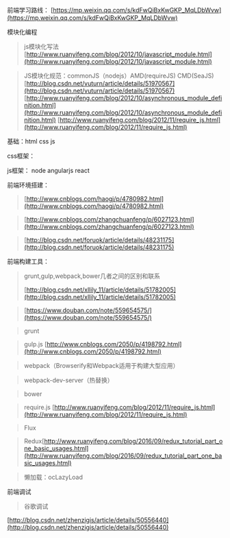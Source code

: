 前端学习路线：
[https://mp.weixin.qq.com/s/kdFwQiBxKwGKP_MqLDbWvw](https://mp.weixin.qq.com/s/kdFwQiBxKwGKP_MqLDbWvw)

模块化编程
> js模块化写法
> [http://www.ruanyifeng.com/blog/2012/10/javascript_module.html](http://www.ruanyifeng.com/blog/2012/10/javascript_module.html)

> JS模块化规范：commonJS（nodejs）AMD(requireJS) CMD(SeaJS)
[http://blog.csdn.net/vuturn/article/details/51970567](http://blog.csdn.net/vuturn/article/details/51970567)
[http://www.ruanyifeng.com/blog/2012/10/asynchronous_module_definition.html](http://www.ruanyifeng.com/blog/2012/10/asynchronous_module_definition.html)
[http://www.ruanyifeng.com/blog/2012/11/require_js.html](http://www.ruanyifeng.com/blog/2012/11/require_js.html)

基础：html css js

css框架：

js框架： node angularjs react

前端环境搭建：
> [http://www.cnblogs.com/haogj/p/4780982.html](http://www.cnblogs.com/haogj/p/4780982.html)


> [http://www.cnblogs.com/zhangchuanfeng/p/6027123.html](http://www.cnblogs.com/zhangchuanfeng/p/6027123.html)

> [http://blog.csdn.net/foruok/article/details/48231175](http://blog.csdn.net/foruok/article/details/48231175)

前端构建工具：
> grunt,gulp,webpack,bower几者之间的区别和联系
> 
> [http://blog.csdn.net/xllily_11/article/details/51782005](http://blog.csdn.net/xllily_11/article/details/51782005)

> [https://www.douban.com/note/559654575/](https://www.douban.com/note/559654575/)


> grunt 


> gulp.js
[http://www.cnblogs.com/2050/p/4198792.html](http://www.cnblogs.com/2050/p/4198792.html)

> webpack（Browserify和Webpack适用于构建大型应用）

> webpack-dev-server（热替换）

> bower 

> require.js
> [http://www.ruanyifeng.com/blog/2012/11/require_js.html](http://www.ruanyifeng.com/blog/2012/11/require_js.html)

> Flux

> Redux[http://www.ruanyifeng.com/blog/2016/09/redux_tutorial_part_one_basic_usages.html](http://www.ruanyifeng.com/blog/2016/09/redux_tutorial_part_one_basic_usages.html)

> 懒加载：ocLazyLoad

前端调试

> 谷歌调试

[http://blog.csdn.net/zhenzigis/article/details/50556440](http://blog.csdn.net/zhenzigis/article/details/50556440)